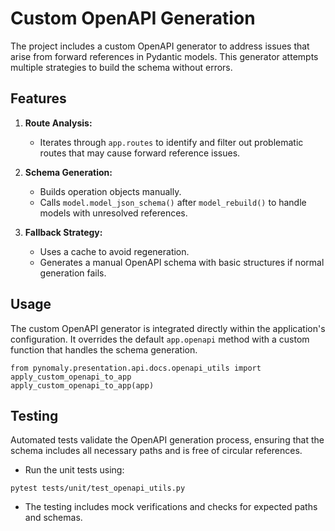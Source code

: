 # Custom OpenAPI Generation

The project includes a custom OpenAPI generator to address issues that arise from forward references in Pydantic models. This generator attempts multiple strategies to build the schema without errors.

## Features

1. **Route Analysis:**
   - Iterates through `app.routes` to identify and filter out problematic routes that may cause forward reference issues.

2. **Schema Generation:**
   - Builds operation objects manually.
   - Calls `model.model_json_schema()` after `model_rebuild()` to handle models with unresolved references.

3. **Fallback Strategy:**
   - Uses a cache to avoid regeneration.
   - Generates a manual OpenAPI schema with basic structures if normal generation fails.

## Usage

The custom OpenAPI generator is integrated directly within the application's configuration. It overrides the default `app.openapi` method with a custom function that handles the schema generation.

```
from pynomaly.presentation.api.docs.openapi_utils import apply_custom_openapi_to_app
apply_custom_openapi_to_app(app)
```

## Testing

Automated tests validate the OpenAPI generation process, ensuring that the schema includes all necessary paths and is free of circular references.

- Run the unit tests using:
```
pytest tests/unit/test_openapi_utils.py
```

- The testing includes mock verifications and checks for expected paths and schemas.
